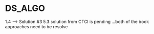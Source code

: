 # DS_ALGO

1.4 --> Solution #3
5.3 solution from CTCI is pending ...both of the book approaches need to be resolve
